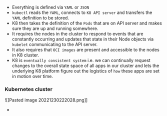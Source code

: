 - Everything is defined via `YAML` or `JSON`
- `kubectl` reads the `YAML`, connects to `K8 API server` and transfers the `YAML` definition to be stored.
- K8 then takes the definition of the `Pods` that are on API server and makes sure they are up and running somewhere.
- It requires the nodes in the cluster to respond to events that are constantly occurring and updates that state in their Node objects via `kubelet` communicating to the API server.
- It also requires that `OCI images` are present and accessible to the nodes in K8 cluster.
- K8 is `eventually consistent system` i.e. we can continually request changes to the overall state space of all apps in our cluster and lets the underlying K8 platform figure out the logistics of `how` these apps are set in motion over time.

### Kubernetes cluster

![[Pasted image 20221230222028.png]]

- 